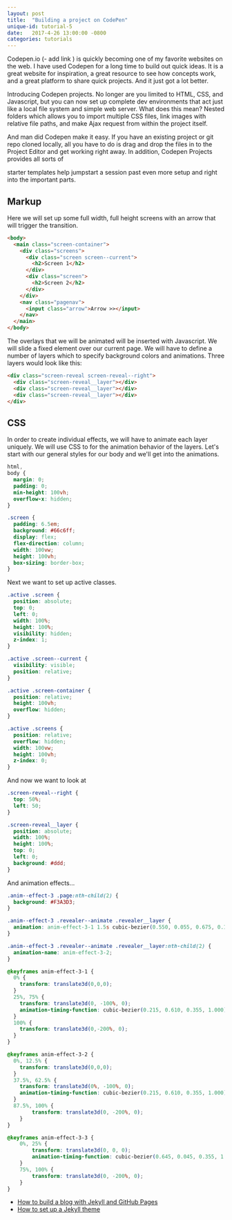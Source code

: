 ```yaml
---
layout: post
title:  "Building a project on CodePen"
unique-id: tutorial-5
date:   2017-4-26 13:00:00 -0800
categories: tutorials
---
```


Codepen.io (- add link ) is quickly becoming one of my favorite websites on the web. I have used Codepen for a long time to build out quick ideas. It is a great website for inspiration, a great resource to see how concepts work, and a great platform to share quick projects. And it just got a lot better.

Introducing Codepen projects. No longer are you limited to HTML, CSS, and Javascript, but you can now set up complete dev environments that act just like a local file system and simple web server. What does this mean? Nested folders which allows you to import multiple CSS files, link images with relative file paths, and make Ajax request from within the project itself.

And man did Codepen make it easy. If you have an existing project or git repo cloned locally, all you have to do is drag and drop the files in to the Project Editor and get working right away. In addition, Codepen Projects provides all sorts of 

starter templates help jumpstart a session past even more setup and right into the important parts.


## Markup

Here we will set up some full width, full height screens with an arrow that will trigger the transition.

``` html
<body>
  <main class="screen-container">
    <div class="screens">
      <div class="screen screen--current">
        <h2>Screen 1</h2>
      </div>
      <div class="screen">
        <h2>Screen 2</h2>
      </div>
    </div>
    <nav class="pagenav">
      <input class="arrow">Arrow >></input>
    </nav>
  </main>
</body>
```

The overlays that we will be animated will be inserted with Javascript. We will slide a fixed element over our current page. We will have to define a number of layers which to specify background colors and animations. Three layers would look like this:

``` html
<div class="screen-reveal screen-reveal--right">
  <div class="screen-reveal__layer"></div>
  <div class="screen-reveal__layer"></div>
  <div class="screen-reveal__layer"></div>
</div>    
```

## CSS

In order to create individual effects, we will have to animate each layer uniquely. We will use CSS to for the animation behavior of the layers. Let's start with our general styles for our body and we'll get into the animations.

``` CSS
html,
body {
  margin: 0;
  padding: 0;
  min-height: 100vh;
  overflow-x: hidden;
}

.screen {
  padding: 6.5em;
  background: #66c6ff;
  display: flex;
  flex-direction: column;
  width: 100vw;
  height: 100vh;
  box-sizing: border-box;
}

```

Next we want to set up active classes.

``` CSS
.active .screen {
  position: absolute;
  top: 0;
  left: 0;
  width: 100%;
  height: 100%;
  visibility: hidden;
  z-index: 1;
}

.active .screen--current {
  visibility: visible;
  position: relative;
}

.active .screen-container {
  position: relative;
  height: 100vh;
  overflow: hidden;
}

.active .screens {
  position: relative;
  overflow: hidden;
  width: 100vw;
  height: 100vh;
  z-index: 0;
}
```

And now we want to look at

``` CSS
.screen-reveal--right {
  top: 50%;
  left: 50;
}

.screen-reveal__layer {
  position: absolute;
  width: 100%;
  height: 100%;
  top: 0;
  left: 0;
  background: #ddd;
}
```

And animation effects...

``` CSS
.anim--effect-3 .page:nth-child(2) {
  background: #F3A3D3;
}

.anim--effect-3 .revealer--animate .revealer__layer {
  animation: anim-effect-3-1 1.5s cubic-bezier(0.550, 0.055, 0.675, 0.190) forwards;
}

.anim--effect-3 .revealer--animate .revealer__layer:nth-child(2) {
  animation-name: anim-effect-3-2;
}

@keyframes anim-effect-3-1 {
  0% {
    transform: translate3d(0,0,0);
  }
  25%, 75% {
    transform: translate3d(0, -100%, 0);
    animation-timing-function: cubic-bezier(0.215, 0.610, 0.355, 1.000);
  }
  100% {
    transform: translate3d(0,-200%, 0);
  }
}

@keyframes anim-effect-3-2 {
  0%, 12.5% {
    transform: translate3d(0,0,0);
  }
  37.5%, 62.5% {
    transform: translate3d(0%, -100%, 0);
    animation-timing-function: cubic-bezier(0.215, 0.610, 0.355, 1.000)
  }
  87.5%, 100% {
		transform: translate3d(0, -200%, 0);
	}  
}

@keyframes anim-effect-3-3 {
	0%, 25% {
		transform: translate3d(0, 0, 0);
		animation-timing-function: cubic-bezier(0.645, 0.045, 0.355, 1.000);
	}
	75%, 100% {
		transform: translate3d(0, -200%, 0);
	}
}
```

- [How to build a blog with Jekyll and GitHub Pages](https://www.smashingmagazine.com/2014/08/build-blog-jekyll-github-pages/)
- [How to set up a Jekyll theme](https://webdesign.tutsplus.com/tutorials/how-to-set-up-a-jekyll-theme--cms-26332)
